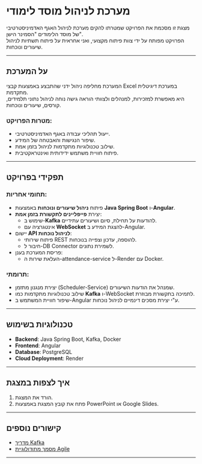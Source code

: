 # מערכת לניהול מוסד לימודי

מצגת זו מסכמת את הפרויקט שמטרתו להקים מערכת לניהול האגף האדמיניסטרטיבי של מוסד הלימודים "הסמינר הישן".  
הפרויקט מפותח על ידי צוות פיתוח מקצועי, ואני אחראית על פיתוח תשתיות לניהול שיעורים ונוכחות.

---

## על המערכת

המערכת מחליפה ניהול ידני שהתבצע באמצעות קבצי Excel במערכת דיגיטלית מתקדמת.  
היא מאפשרת למזכירות, למנהלים ולצוותי הוראה גישה נוחה לניהול נתוני תלמידים, קורסים, שיעורים ונוכחות.

### מטרות הפרויקט:
- ייעול תהליכי עבודה באגף האדמיניסטרטיבי.  
- שיפור הנגישות והאבטחה של המידע.  
- שילוב טכנולוגיות מתקדמות לניהול בזמן אמת.  
- פיתוח חוויית משתמש ידידותית ואינטראקטיבית.  

---

## תפקידי בפרויקט

### תחומי אחריות:
- פיתוח **ניהול שיעורים ונוכחות** באמצעות **Java Spring Boot** ו-**Angular**.  
- יצירת **פייפליינים לתקשורת בזמן אמת**:  
  - שימוש ב-**Kafka** להודעות על תחילת, סיום ושיעורים עתידיים.  
  - אינטגרציה עם **WebSocket** להצגת המידע ב-Angular.  
- יישום **API לניהול נוכחות**:  
  - פיתוח שירותי REST להוספה, עדכון וצפייה בנוכחות.  
  - חיבור ל-DB Connector לשמירת נתונים.  
- פריסת המערכת בענן:  
  - העלאת שירות ה-attendance-service ל-Render עם Docker.  

### תרומתי:
- יצירת מנגנון מתזמן (Scheduler-Service) שמנהל את הודעות השיעורים.  
- שילוב טכנולוגיות מתקדמות כמו **Kafka** ו-WebSocket לתמיכה בתקשורת מבוזרת.  
- שיפור חוויית המשתמש ב-Angular ע"י יצירת מסכים דינמיים לניהול נוכחות.  

---

## טכנולוגיות בשימוש

- **Backend**: Java Spring Boot, Kafka, Docker  
- **Frontend**: Angular  
- **Database**: PostgreSQL  
- **Cloud Deployment**: Render  

---

## איך לצפות במצגת

1. הורד את המצגת.
2. פתח את קובץ המצגת באמצעות PowerPoint או Google Slides.  

---

## קישורים נוספים

- [מדריך Kafka](https://kafka.apache.org/)  
- [מסמך מתודולוגיית Agile](https://agilemanifesto.org/)  

---

